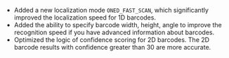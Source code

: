 
- Added a new localization mode `ONED_FAST_SCAN`, which significantly improved the localization speed for 1D barcodes.
- Added the ability to specify barcode width, height, angle to improve the recognition speed if you have advanced information about barcodes.
- Optimized the logic of confidence scoring for 2D barcodes. The 2D barcode results with confidence greater than 30 are more accurate.


